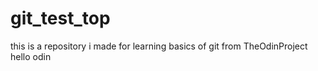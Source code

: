 # git_test_top
this is a repository i made for learning basics of git from TheOdinProject
hello odin